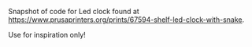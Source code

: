 Snapshot of code for Led clock found at https://www.prusaprinters.org/prints/67594-shelf-led-clock-with-snake.

Use for inspiration only!
